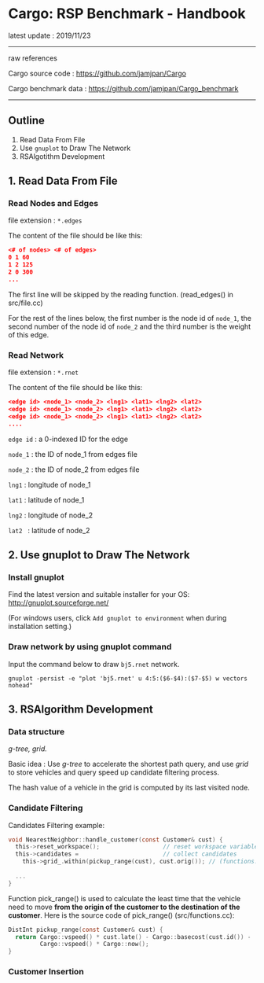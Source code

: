 # Cargo: RSP Benchmark - Handbook

latest update : 2019/11/23

----

raw references

Cargo source code :  https://github.com/jamjpan/Cargo 

Cargo benchmark data : https://github.com/jamjpan/Cargo_benchmark 

-----

## Outline

1. Read Data From File
2. Use `gnuplot` to Draw The Network
3. RSAlgotithm Development



## 1. Read Data From File

### Read Nodes and Edges

file extension : `*.edges`

The content of the file should be like this:

```json
<# of nodes> <# of edges>
0 1 60
1 2 125
2 0 300
...
```

The first line will be skipped by the reading function. (read_edges() in src/file.cc) 

For the rest of the lines below, the first number is the node id of `node_1`, the second number of the node id of `node_2` and the third number is the weight of this edge.

 

### Read Network

file extension : `*.rnet`

The content of the file should be like this:

```json
<edge id> <node_1> <node_2> <lng1> <lat1> <lng2> <lat2>
<edge id> <node_1> <node_2> <lng1> <lat1> <lng2> <lat2>
<edge id> <node_1> <node_2> <lng1> <lat1> <lng2> <lat2>
....
```

`edge id` : a 0-indexed ID for the edge

`node_1`   : the ID of node_1 from edges file

`node_2`   : the ID of node_2 from edges file

`lng1`       : longitude of node_1

`lat1`       : latitude of node_1

`lng2`       : longitude of node_2

`lat2 `       : latitude of node_2 





## 2. Use gnuplot to Draw The Network

### Install gnuplot

Find the latest version and suitable installer for your OS:  http://gnuplot.sourceforge.net/ 

(For windows users, click `Add gnuplot to environment` when during installation setting.)



### Draw network by using gnuplot command

Input the command below to draw `bj5.rnet` network.

`gnuplot -persist -e "plot 'bj5.rnet' u 4:5:($6-$4):($7-$5) w vectors nohead"`





## 3. RSAlgorithm Development

### Data structure 

*g-tree,* *grid.*

Basic idea : Use *g-tree* to accelerate the shortest path query, and use *grid* to store vehicles and query speed up candidate filtering process. 

The hash value of a vehicle in the grid is computed by its last visited node.



### Candidate Filtering

Candidates Filtering example:

```c
void NearestNeighbor::handle_customer(const Customer& cust) {
  this->reset_workspace();                  // reset workspace variables
  this->candidates =                        // collect candidates
    this->grid_.within(pickup_range(cust), cust.orig()); // (functions.h, grid.h)
  
  ...
}
```

Function pick_range() is used to calculate the least time that the vehicle need to move **from the origin of the customer to the destination of the customer**. Here is the source code of pick_range() (src/functions.cc):

```C
DistInt pickup_range(const Customer& cust) {
  return Cargo::vspeed() * cust.late() - Cargo::basecost(cust.id()) -
         Cargo::vspeed() * Cargo::now();
}
```





### Customer Insertion

